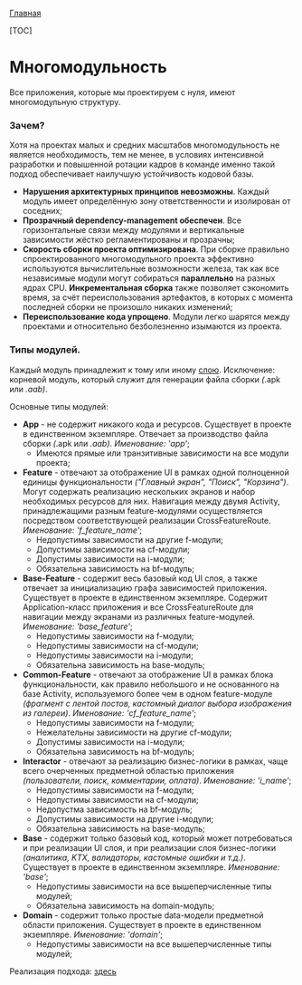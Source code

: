 [Главная](../../main.md)

[TOC]

# Многомодульность

Все приложения, которые мы проектируем с нуля, имеют многомодульную
структуру.

### Зачем?

Хотя на проектах малых и средних масштабов многомодульность не является
необходимость, тем не менее, в условиях интенсивной разработки и
повышенной ротации кадров в команде именно такой подход обеспечивает
наилучшую устойчивость кодовой базы.
- <b>Нарушения архитектурных принципов невозможны</b>. Каждый модуль
имеет определённую зону ответственности и изолирован от соседних;
- <b>Прозрачный dependency-management обеспечен</b>. Все горизонтальные
связи между модулями и вертикальные зависимости жёстко регламентированы
и прозрачны;
- <b>Скорость сборки проекта оптимизирована</b>. При сборке правильно
спроектированного многомодульного проекта эффективно используются
вычислительные возможности железа, так как все независимые модули могут
собираться <b>параллельно</b> на разных ядрах CPU. <b>Инкрементальная
сборка</b> также позволяет сэкономить время, за счёт переиспользования
артефактов, в которых с момента последней сборки не произошло никаких
изменений;
- <b>Переиспользование кода упрощено</b>. Модули легко шарятся между
проектами и относительно безболезненно изымаются из проекта.

### Типы модулей.

Каждый модуль принадлежит к тому или иному [слою](../architect.md).
Исключение: корневой модуль, который служит для генерации файла сборки
*(*.apk или *.aab)*.

Основные типы модулей:

- <b>App</b> - не содержит никакого кода и ресурсов. Существует в
проекте в единственном экземпляре. Отвечает за производство файла сборки
*(*.apk или *.aab)*. *Именование: 'app'*;
  - Имеются прямые или транзитивные зависимости на все модули проекта;
- <b>Feature</b> - отвечают за отображение UI в рамках одной полноценной
единицы функциональности *("Главный экран", "Поиск", "Корзина")*. Могут
содержать реализацию нескольких экранов и набор необходимых ресурсов для
них. Навигация между двумя Activity, принадлежащими разным
feature-модулями осуществляется посредством соответствующей реализации
CrossFeatureRoute. *Именование: 'f_feature_name'*;
  - Недопустимы зависимости на другие f-модули;
  - Допустимы зависимости на cf-модули;
  - Допустимы зависимости на i-модули;
  - Обязательна зависимость на bf-модуль;
- <b>Base-Feature</b> - содержит весь базовый код UI слоя, а также
отвечает за инициализацию графа зависимостей приложения. Существует в
проекте в единственном экземпляре. Содержит Application-класс
приложения и все CrossFeatureRoute для навигации между экранами из
различных feature-модулей. *Именование: 'base_feature'*;
    - Недопустимы зависимости на f-модули;
    - Недопустимы зависимости на cf-модули;
    - Недопустимы зависимости на i-модули;
    - Обязательна зависимость на base-модуль;
- <b>Common-Feature</b> - отвечают за отображение UI в рамках блока
функциональности, как правило небольшого и не основанного на базе
Activity, используемого более чем в одном feature-модуле *(фрагмент с
лентой постов, кастомный диалог выбора изображения из галереи)*.
*Именование: 'cf_feature_name'*;
  - Недопустимы зависимости на f-модули;
  - Нежелательны зависимости на другие cf-модули;
  - Допустимы зависимости на i-модули;
  - Обязательна зависимость на bf-модуль;
- <b>Interactor</b> - отвечают за реализацию бизнес-логики в рамках,
чаще всего очерченных предметной областью приложения *(пользователи,
поиск, комментарии, оплата)*. *Именование: 'i_name'*;
  - Недопустимы зависимости на f-модули;
  - Недопустимы зависимости на cf-модули;
  - Недопустма зависимость на bf-модуль;
  - Допустимы зависимости на другие i-модули;
  - Обязательна зависимость на base-модуль;
- <b>Base</b> - содержит только базовый код, который может потребоваться
и при реализации UI слоя, и при реализации слоя бизнес-логики
*(аналитика, KTX, валидаторы, кастомные ошибки и т.д.)*. Существует в
проекте в единственном экземпляре. *Именование: 'base'*;
    - Недопустимы зависимости на все вышеперчисленные типы модулей;
    - Обязательна зависимость на domain-модуль;
- <b>Domain</b> - содержит только простые data-модели предметной области
приложения. Существует в проекте в единственном экземпляре. *Именование:
'domain'*;
    - Недопустимы зависимости на все вышеперчисленные типы модулей;


Реализация подхода: [здесь](../../../template/README.md)